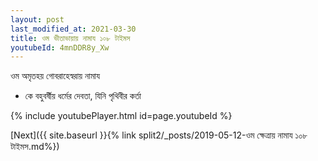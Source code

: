 ```yaml
---
layout: post
last_modified_at: 2021-03-30
title: ওম ভীতাভায়ায় নামায ১০৮ টাইমস
youtubeId: 4mnDDR8y_Xw
---
```

 
 
 ওম অমৃতহয় গোবরাহেস্বরায় নামায  
 
 -  কে বহুবর্ষীয় ধর্মের দেবতা, যিনি পৃথিবীর কর্তা 
 
  
 
  
 
 
 
 
 
 


{% include youtubePlayer.html id=page.youtubeId %}
 
[Next]({{ site.baseurl }}{% link  split2/_posts/2019-05-12-ওম ক্ষেত্রায় নামায ১০৮ টাইমস.md%})
 

